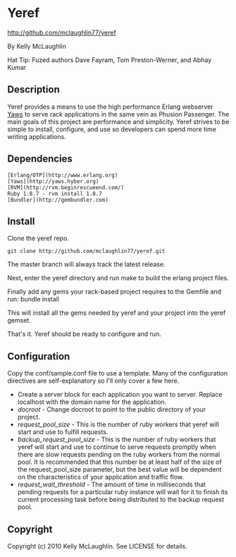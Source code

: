 Yeref
============

http://github.com/mclaughlin77/yeref

By Kelly McLaughlin

Hat Tip: Fuzed authors Dave Fayram, Tom Preston-Werner, and Abhay Kumar


Description
-----------

Yeref provides a means to use the high performance Erlang webserver 
[Yaws](http://yaws.hyber.org) to serve rack applications in the same 
vein as Phusion Passenger. The main goals of this project are 
performance and simplicity. Yeref strives to be simple 
to install, configure, and use so developers can spend more time
writing applications. 

Dependencies
-------
    
    [Erlang/OTP](http://www.erlang.org)
    [Yaws](http://yaws.hyber.org)
    [RVM](http://rvm.beginrescueend.com/)
    Ruby 1.8.7 - rvm install 1.8.7
    [Bundler](http://gembundler.com)

Install
-------

Clone the yeref repo.

    git clone http://github.com/mclaughlin77/yeref.git

The master branch will always track the latest release.

Next, enter the yeref directory and run make to build the 
erlang project files. 

Finally add any gems your rack-based project requires to 
the Gemfile and run:
    bundle install

This will install all the gems needed by yeref and your 
project into the yeref gemset.

That's it. Yeref should be ready to configure and run. 

Configuration
---------

Copy the conf/sample.conf file to use a template. Many
of the configuration directives are self-explanatory so
I'll only cover a few here.
    
- Create a server block for each application you 
  want to server. Replace localhost with the 
  domain name for the application.
- *docroot* - Change docroot to point to the public directory of
  your project.
- *request_pool_size* - This is the number of ruby workers that yeref will start and use to fulfill requests.
- *backup_request_pool_size* - This is the number of ruby workers that yeref will start and use to continue to serve requests promptly when there are slow requests pending on the ruby workers from the normal pool.  It is recommended that this number be at least half of the size of the request_pool_size parameter, but the best value will be dependent on the characteristics of your application and traffic flow.
- *request_wait_threshold* - The amount of time in milliseconds that pending requests for a particular ruby instance will wait for it to finish its current processing task before being distributed to the backup request pool. 
                           
Copyright
---------

Copyright (c) 2010 Kelly McLaughlin. See LICENSE for details.
